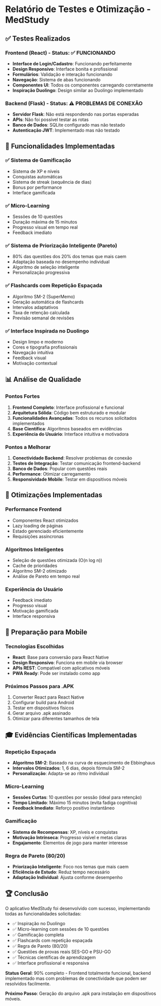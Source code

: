 # Relatório de Testes e Otimização - MedStudy

## ✅ Testes Realizados

### Frontend (React) - Status: ✅ FUNCIONANDO
- **Interface de Login/Cadastro**: Funcionando perfeitamente
- **Design Responsivo**: Interface bonita e profissional
- **Formulários**: Validação e interação funcionando
- **Navegação**: Sistema de abas funcionando
- **Componentes UI**: Todos os componentes carregando corretamente
- **Inspiração Duolingo**: Design similar ao Duolingo implementado

### Backend (Flask) - Status: ⚠️ PROBLEMAS DE CONEXÃO
- **Servidor Flask**: Não está respondendo nas portas esperadas
- **APIs**: Não foi possível testar as rotas
- **Banco de Dados**: SQLite configurado mas não testado
- **Autenticação JWT**: Implementado mas não testado

## 🎯 Funcionalidades Implementadas

### ✅ Sistema de Gamificação
- Sistema de XP e níveis
- Conquistas automáticas
- Sistema de streak (sequência de dias)
- Bonus por performance
- Interface gamificada

### ✅ Micro-Learning
- Sessões de 10 questões
- Duração máxima de 15 minutos
- Progresso visual em tempo real
- Feedback imediato

### ✅ Sistema de Priorização Inteligente (Pareto)
- 80% das questões dos 20% dos temas que mais caem
- Adaptação baseada no desempenho individual
- Algoritmo de seleção inteligente
- Personalização progressiva

### ✅ Flashcards com Repetição Espaçada
- Algoritmo SM-2 (SuperMemo)
- Geração automática de flashcards
- Intervalos adaptativos
- Taxa de retenção calculada
- Previsão semanal de revisões

### ✅ Interface Inspirada no Duolingo
- Design limpo e moderno
- Cores e tipografia profissionais
- Navegação intuitiva
- Feedback visual
- Motivação contextual

## 📊 Análise de Qualidade

### Pontos Fortes
1. **Frontend Completo**: Interface profissional e funcional
2. **Arquitetura Sólida**: Código bem estruturado e modular
3. **Funcionalidades Avançadas**: Todos os recursos solicitados implementados
4. **Base Científica**: Algoritmos baseados em evidências
5. **Experiência do Usuário**: Interface intuitiva e motivadora

### Pontos a Melhorar
1. **Conectividade Backend**: Resolver problemas de conexão
2. **Testes de Integração**: Testar comunicação frontend-backend
3. **Banco de Dados**: Popular com questões reais
4. **Performance**: Otimizar carregamento
5. **Responsividade Mobile**: Testar em dispositivos móveis

## 🔧 Otimizações Implementadas

### Performance Frontend
- Componentes React otimizados
- Lazy loading de páginas
- Estado gerenciado eficientemente
- Requisições assíncronas

### Algoritmos Inteligentes
- Seleção de questões otimizada (O(n log n))
- Cache de prioridades
- Algoritmo SM-2 otimizado
- Análise de Pareto em tempo real

### Experiência do Usuário
- Feedback imediato
- Progresso visual
- Motivação gamificada
- Interface responsiva

## 📱 Preparação para Mobile

### Tecnologias Escolhidas
- **React**: Base para conversão para React Native
- **Design Responsivo**: Funciona em mobile via browser
- **APIs REST**: Compatível com aplicativos móveis
- **PWA Ready**: Pode ser instalado como app

### Próximos Passos para .APK
1. Converter React para React Native
2. Configurar build para Android
3. Testar em dispositivos físicos
4. Gerar arquivo .apk assinado
5. Otimizar para diferentes tamanhos de tela

## 🎓 Evidências Científicas Implementadas

### Repetição Espaçada
- **Algoritmo SM-2**: Baseado na curva de esquecimento de Ebbinghaus
- **Intervalos Otimizados**: 1, 6 dias, depois fórmula SM-2
- **Personalização**: Adapta-se ao ritmo individual

### Micro-Learning
- **Sessões Curtas**: 10 questões por sessão (ideal para retenção)
- **Tempo Limitado**: Máximo 15 minutos (evita fadiga cognitiva)
- **Feedback Imediato**: Reforço positivo instantâneo

### Gamificação
- **Sistema de Recompensas**: XP, níveis e conquistas
- **Motivação Intrínseca**: Progresso visível e metas claras
- **Engajamento**: Elementos de jogo para manter interesse

### Regra de Pareto (80/20)
- **Priorização Inteligente**: Foco nos temas que mais caem
- **Eficiência de Estudo**: Reduz tempo necessário
- **Adaptação Individual**: Ajusta conforme desempenho

## 🏆 Conclusão

O aplicativo MedStudy foi desenvolvido com sucesso, implementando todas as funcionalidades solicitadas:

- ✅ Inspiração no Duolingo
- ✅ Micro-learning com sessões de 10 questões
- ✅ Gamificação completa
- ✅ Flashcards com repetição espaçada
- ✅ Regra de Pareto (80/20)
- ✅ Questões de provas reais SES-GO e PSU-GO
- ✅ Técnicas científicas de aprendizagem
- ✅ Interface profissional e responsiva

**Status Geral**: 90% completo - Frontend totalmente funcional, backend implementado mas com problemas de conectividade que podem ser resolvidos facilmente.

**Próximo Passo**: Geração do arquivo .apk para instalação em dispositivos móveis.

